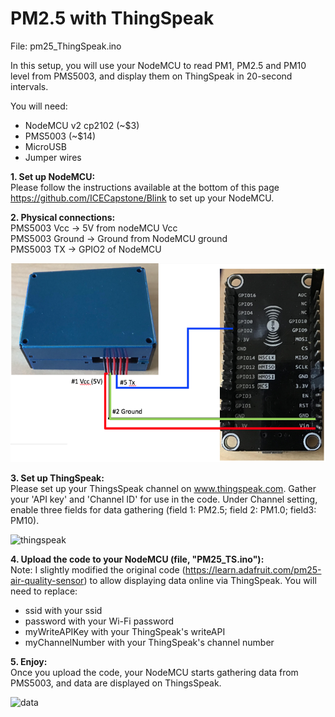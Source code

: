 # PM2.5 with ThingSpeak
File: pm25_ThingSpeak.ino

In this setup, you will use your NodeMCU to read PM1, PM2.5 and PM10 level from PMS5003, and display them on ThingSpeak in 20-second intervals. 


You will need:

- NodeMCU v2 cp2102 (~$3)
- PMS5003 (~$14)
- MicroUSB
- Jumper wires

<b>1. Set up NodeMCU:</b><br>
Please follow the instructions available at the bottom of this page https://github.com/ICECapstone/Blink to set up your NodeMCU. 

<b>2. Physical connections: </b><br>
PMS5003 Vcc -> 5V from nodeMCU Vcc <br>
PMS5003 Ground -> Ground from NodeMCU ground <br>
PMS5003 TX -> GPIO2 of NodeMCU <br>

![](images/PM25config.png)


<b>3. Set up ThingSpeak: </b><br>
Please set up your ThingsSpeak channel on www.thingspeak.com.  Gather your 'API key' and 'Channel ID' for use in the code.  Under Channel setting, enable three fields for data gathering (field 1: PM2.5; field 2: PM1.0; field3: PM10).

![thingspeak](https://user-images.githubusercontent.com/11530521/52684231-2253a980-2f78-11e9-8c2a-095cd966f92f.png)

<b>4. Upload the code to your NodeMCU (file, "PM25_TS.ino"): </b><br>
Note: I slightly modified the original code (https://learn.adafruit.com/pm25-air-quality-sensor) to allow displaying data online via ThingSpeak. You will need to replace:
- ssid with your ssid
- password with your Wi-Fi password
- myWriteAPIKey with your ThingSpeak's writeAPI 
- myChannelNumber with your ThingSpeak's channel number

<b>5. Enjoy: </b></br>
Once you upload the code, your NodeMCU starts gathering data from PMS5003, and data are displayed on ThingsSpeak.  

![data](https://user-images.githubusercontent.com/11530521/52684414-c63d5500-2f78-11e9-9d23-03794f51702d.png)

